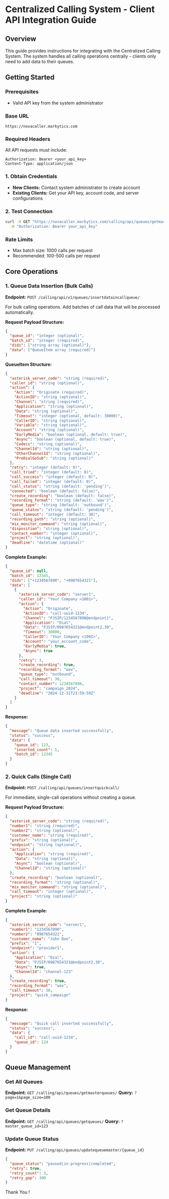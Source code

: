 # Centralized Calling System - Client API Integration Guide

## Overview
This guide provides instructions for integrating with the Centralized Calling System. The system handles all calling operations centrally - clients only need to add data to their queues.

## Getting Started

### Prerequisites
- Valid API key from the system administrator
  
### Base URL
```
https://novacaller.markytics.com
```

### Required Headers
All API requests must include:
```
Authorization: Bearer <your_api_key>
Content-Type: application/json
```

### 1. Obtain Credentials
- **New Clients:** Contact system administrator to create account
- **Existing Clients:** Get your API key, account code, and server configurations

### 2. Test Connection
```bash
curl -X GET "https://novacaller.markytics.com/calling/api/queues/getmasterqueues/" \
  -H "Authorization: Bearer your_api_key"
```

### Rate Limits
- Max batch size: 1000 calls per request
- Recommended: 100-500 calls per request

## Core Operations

### 1. Queue Data Insertion (Bulk Calls)
**Endpoint:** `POST /calling/api/v1/queues/insertdataincallqueue/`

For bulk calling operations. Add batches of call data that will be processed automatically.

**Request Payload Structure:**
```json
{
  "queue_id": "integer (optional)",
  "batch_id": "integer (required)",
  "dids": ["string array (optional)"],
  "data": ["QueueItem array (required)"]
}
```

**QueueItem Structure:**
```json
{
  "asterisk_server_code": "string (required)",
  "caller_id": "string (optional)",
  "action": {
    "Action": "Originate (required)",
    "ActionID": "string (optional)",
    "Channel": "string (required)",
    "Application": "string (optional)",
    "Data": "string (optional)",
    "Timeout": "integer (optional, default: 30000)",
    "CallerID": "string (optional)",
    "Variable": "string (optional)",
    "Account": "string (optional)",
    "EarlyMedia": "boolean (optional, default: true)",
    "Async": "boolean (optional, default: true)",
    "Codecs": "string (optional)",
    "ChannelId": "string (optional)",
    "OtherChannelId": "string (optional)",
    "PreDialGoSub": "string (optional)"
  },
  "retry": "integer (default: 0)",
  "call_tried": "integer (default: 0)",
  "call_success": "integer (default: 0)",
  "call_failed": "integer (default: 0)",
  "call_status": "string (default: 'pending')",
  "connected": "boolean (default: false)",
  "create_recording": "boolean (default: false)",
  "recording_format": "string (default: 'wav')",
  "queue_type": "string (default: 'outbound')",
  "queue_status": "string (default: 'pending')",
  "call_timeout": "integer (default: 30)",
  "recording_path": "string (optional)",
  "mix_monitor_command": "string (optional)",
  "disposition": "string (optional)",
  "contact_number": "integer (optional)",
  "project": "string (optional)",
  "deadline": "datetime (optional)"
}
```

**Complete Example:**
```json
{
  "queue_id": null,
  "batch_id": 12345,
  "dids": ["+1234567890", "+0987654321"],
  "data": [
    {
      "asterisk_server_code": "server1",
      "caller_id": "Your Company <1001>",
      "action": {
        "Action": "Originate",
        "ActionID": "call-uuid-1234",
        "Channel": "PJSIP/1234567890@endpoint1",
        "Application": "Dial",
        "Data": "PJSIP/0987654321@endpoint2,30",
        "Timeout": 30000,
        "CallerID": "Your Company <1001>",
        "Account": "your_account_code",
        "EarlyMedia": true,
        "Async": true
      },
      "retry": 3,
      "create_recording": true,
      "recording_format": "wav",
      "queue_type": "outbound",
      "call_timeout": 30,
      "contact_number": 1234567890,
      "project": "campaign_2024",
      "deadline": "2024-12-31T23:59:59Z"
    }
  ]
}
```

**Response:**
```json
{
  "message": "Queue data inserted successfully",
  "status": "success",
  "data": {
    "queue_id": 123,
    "inserted_count": 1,
    "batch_id": 12345
  }
}
```

### 2. Quick Calls (Single Call)
**Endpoint:** `POST /calling/api/queues/insertquickcall/`

For immediate, single-call operations without creating a queue.

**Request Payload Structure:**
```json
{
  "asterisk_server_code": "string (required)",
  "number1": "string (required)",
  "number2": "string (optional)",
  "customer_name": "string (required)",
  "prefix": "string (optional)",
  "endpoint": "string (optional)",
  "action": {
    "Application": "string (required)",
    "Data": "string (optional)",
    "Async": "boolean (optional)",
    "ChannelId": "string (optional)"
  },
  "create_recording": "boolean (optional)",
  "recording_format": "string (optional)",
  "mix_monitor_command": "string (optional)",
  "call_timeout": "integer (optional)",
  "project": "string (optional)"
}
```

**Complete Example:**
```json
{
  "asterisk_server_code": "server1",
  "number1": "1234567890",
  "number2": "0987654321",
  "customer_name": "John Doe",
  "prefix": "1",
  "endpoint": "provider1",
  "action": {
    "Application": "Dial",
    "Data": "PJSIP/0987654321@endpoint2,30",
    "Async": true,
    "ChannelId": "channel-123"
  },
  "create_recording": true,
  "recording_format": "wav",
  "call_timeout": 30,
  "project": "quick_campaign"
}
```

**Response:**
```json
{
  "message": "Quick call inserted successfully",
  "status": "success",
  "data": {
    "call_id": "call-uuid-1234",
    "queue_id": 124
  }
}
```

## Queue Management

### Get All Queues
**Endpoint:** `GET /calling/api/queues/getmasterqueues/`
**Query:** `?page=1&page_size=100`

### Get Queue Details
**Endpoint:** `GET /calling/api/queues/getqueues/`
**Query:** `?master_queue_id=123`

### Update Queue Status
**Endpoint:** `PUT /calling/api/queues/updatequeuemaster/{queue_id}`

```json
{
  "queue_status": "paused|in-progress|completed",
  "retry": true,
  "retry_count": 3,
  "retry_gap": 300
}
```

Thank You !

